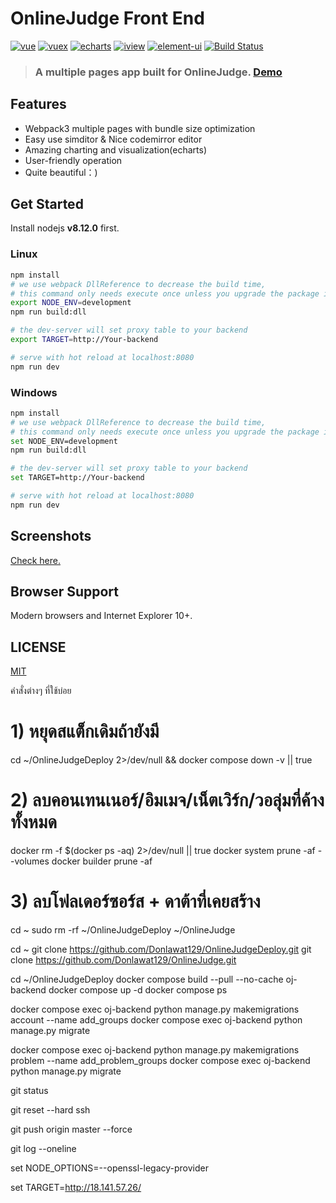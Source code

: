 # OnlineJudge Front End
[![vue](https://img.shields.io/badge/vue-2.5.13-blue.svg?style=flat-square)](https://github.com/vuejs/vue)
[![vuex](https://img.shields.io/badge/vuex-3.0.1-blue.svg?style=flat-square)](https://vuex.vuejs.org/)
[![echarts](https://img.shields.io/badge/echarts-3.8.3-blue.svg?style=flat-square)](https://github.com/ecomfe/echarts)
[![iview](https://img.shields.io/badge/iview-2.8.0-blue.svg?style=flat-square)](https://github.com/iview/iview)
[![element-ui](https://img.shields.io/badge/element-2.0.9-blue.svg?style=flat-square)](https://github.com/ElemeFE/element)
[![Build Status](https://travis-ci.org/QingdaoU/OnlineJudgeFE.svg?branch=master)](https://travis-ci.org/QingdaoU/OnlineJudgeFE)

>### A multiple pages app built for OnlineJudge. [Demo](https://qduoj.com)

## Features

+ Webpack3 multiple pages with bundle size optimization
+ Easy use simditor & Nice codemirror editor
+ Amazing charting and visualization(echarts)
+ User-friendly operation
+ Quite beautiful：)

## Get Started

Install nodejs **v8.12.0** first.

### Linux

```bash
npm install
# we use webpack DllReference to decrease the build time,
# this command only needs execute once unless you upgrade the package in build/webpack.dll.conf.js
export NODE_ENV=development 
npm run build:dll

# the dev-server will set proxy table to your backend
export TARGET=http://Your-backend

# serve with hot reload at localhost:8080
npm run dev
```
### Windows

```bash
npm install
# we use webpack DllReference to decrease the build time,
# this command only needs execute once unless you upgrade the package in build/webpack.dll.conf.js
set NODE_ENV=development 
npm run build:dll

# the dev-server will set proxy table to your backend
set TARGET=http://Your-backend

# serve with hot reload at localhost:8080
npm run dev
```

## Screenshots

[Check here.](https://github.com/QingdaoU/OnlineJudge)

## Browser Support

Modern browsers and Internet Explorer 10+.

## LICENSE

[MIT](http://opensource.org/licenses/MIT)

คำสั่งต่างๆ ที่ใช้บ่อย

# 1) หยุดสแต็กเดิมถ้ายังมี
cd ~/OnlineJudgeDeploy 2>/dev/null && docker compose down -v || true

# 2) ลบคอนเทนเนอร์/อิมเมจ/เน็ตเวิร์ก/วอลุ่มที่ค้างทั้งหมด
docker rm -f $(docker ps -aq) 2>/dev/null || true
docker system prune -af --volumes
docker builder prune -af

# 3) ลบโฟลเดอร์ซอร์ส + ดาต้าที่เคยสร้าง
cd ~
sudo rm -rf ~/OnlineJudgeDeploy ~/OnlineJudge

cd ~
git clone https://github.com/Donlawat129/OnlineJudgeDeploy.git
git clone https://github.com/Donlawat129/OnlineJudge.git

cd ~/OnlineJudgeDeploy
docker compose build --pull --no-cache oj-backend
docker compose up -d
docker compose ps

docker compose exec oj-backend python manage.py makemigrations account --name add_groups
docker compose exec oj-backend python manage.py migrate

docker compose exec oj-backend python manage.py makemigrations problem --name add_problem_groups
docker compose exec oj-backend python manage.py migrate

git status

git reset --hard ssh

git push origin master --force

git log --oneline

set NODE_OPTIONS=--openssl-legacy-provider

set TARGET=http://18.141.57.26/

